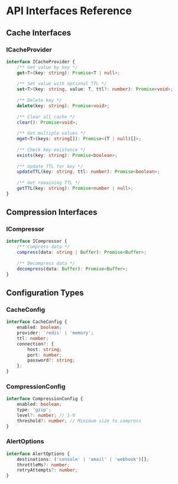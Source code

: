# API Interfaces Reference

## Cache Interfaces

### ICacheProvider
```typescript
interface ICacheProvider {
    /** Get value by key */
    get<T>(key: string): Promise<T | null>;
    
    /** Set value with optional TTL */
    set<T>(key: string, value: T, ttl?: number): Promise<void>;
    
    /** Delete key */
    delete(key: string): Promise<void>;
    
    /** Clear all cache */
    clear(): Promise<void>;
    
    /** Get multiple values */
    mget<T>(keys: string[]): Promise<(T | null)[]>;
    
    /** Check key existence */
    exists(key: string): Promise<boolean>;
    
    /** Update TTL for key */
    updateTTL(key: string, ttl: number): Promise<boolean>;
    
    /** Get remaining TTL */
    getTTL(key: string): Promise<number | null>;
}
```

## Compression Interfaces

### ICompressor
```typescript
interface ICompressor {
    /** Compress data */
    compress(data: string | Buffer): Promise<Buffer>;
    
    /** Decompress data */
    decompress(data: Buffer): Promise<Buffer>;
}
```

## Configuration Types

### CacheConfig
```typescript
interface CacheConfig {
    enabled: boolean;
    provider: 'redis' | 'memory';
    ttl: number;
    connection?: {
        host: string;
        port: number;
        password?: string;
    };
}
```

### CompressionConfig 
```typescript
interface CompressionConfig {
    enabled: boolean;
    type: 'gzip';
    level?: number; // 1-9
    threshold?: number; // Minimum size to compress
}
```

### AlertOptions
```typescript
interface AlertOptions {
    destinations: ('console' | 'email' | 'webhook')[];
    throttleMs?: number;
    retryAttempts?: number; 
}
```
